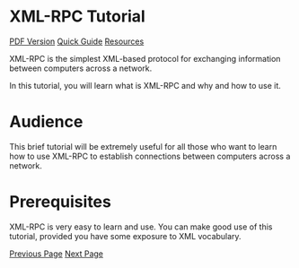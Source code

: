 # XML-RPC Tutorial
[PDF Version](../xml-rpc/xml_rpc_pdf_version.md)
[Quick Guide](../xml-rpc/xml_rpc_quick_guide.md)
[Resources](../xml-rpc/xml_rpc_useful_resources.md)

XML-RPC is the simplest XML-based protocol for exchanging information between computers across a network.

In this tutorial, you will learn what is XML-RPC and why and how to use it.

# Audience
This brief tutorial will be extremely useful for all those who want to learn how to use XML-RPC to establish connections between computers across a network.

# Prerequisites
XML-RPC is very easy to learn and use. You can make good use of this tutorial, provided you have some exposure to XML vocabulary.


[Previous Page](..index.md) [Next Page](..index.md) 
